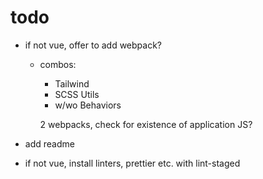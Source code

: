 # todo

* if not vue, offer to add webpack?
  * combos:
    * Tailwind
    * SCSS Utils
    * w/wo Behaviors

    2 webpacks, check for existence of application JS?

* add readme
* if not vue, install linters, prettier etc. with lint-staged
